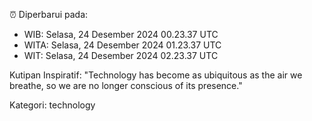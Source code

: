 ⏰ Diperbarui pada:
- WIB: Selasa, 24 Desember 2024 00.23.37 UTC
- WITA: Selasa, 24 Desember 2024 01.23.37 UTC
- WIT: Selasa, 24 Desember 2024 02.23.37 UTC

Kutipan Inspiratif:
"Technology has become as ubiquitous as the air we breathe, so we are no longer conscious of its presence."


Kategori: technology

